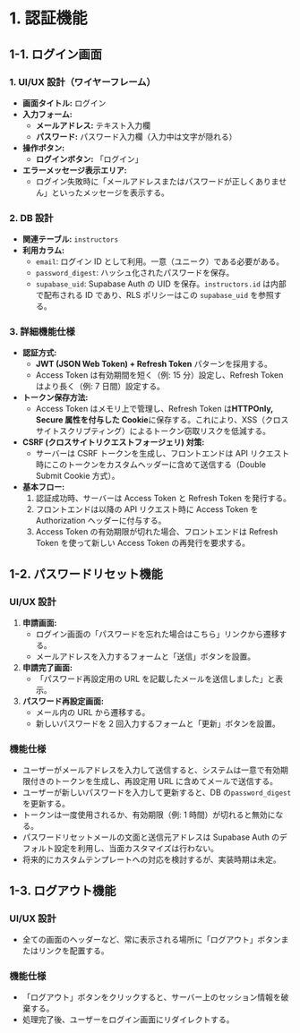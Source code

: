 # 1. 認証機能

## 1-1. ログイン画面

### 1. UI/UX 設計（ワイヤーフレーム）

- **画面タイトル:** ログイン
- **入力フォーム:**
  - **メールアドレス:** テキスト入力欄
  - **パスワード:** パスワード入力欄（入力中は文字が隠れる）
- **操作ボタン:**
  - **ログインボタン:** 「ログイン」
- **エラーメッセージ表示エリア:**
  - ログイン失敗時に「メールアドレスまたはパスワードが正しくありません」といったメッセージを表示する。

### 2. DB 設計

- **関連テーブル:** `instructors`
- **利用カラム:**
  - `email`: ログイン ID として利用。一意（ユニーク）である必要がある。
  - `password_digest`: ハッシュ化されたパスワードを保存。
  - `supabase_uid`: Supabase Auth の UID を保存。`instructors.id` は内部で配布される ID であり、RLS ポリシーはこの `supabase_uid` を参照する。

### 3. 詳細機能仕様

- **認証方式:**
  - **JWT (JSON Web Token) + Refresh Token** パターンを採用する。
  - Access Token は有効期間を短く（例: 15 分）設定し、Refresh Token はより長く（例: 7 日間）設定する。
- **トークン保存方法:**
  - Access Token はメモリ上で管理し、Refresh Token は**HTTPOnly, Secure 属性を付与した Cookie**に保存する。これにより、XSS（クロスサイトスクリプティング）によるトークン窃取リスクを低減する。
- **CSRF (クロスサイトリクエストフォージェリ) 対策:**
  - サーバーは CSRF トークンを生成し、フロントエンドは API リクエスト時にこのトークンをカスタムヘッダーに含めて送信する（Double Submit Cookie 方式）。
- **基本フロー:**
  1. 認証成功時、サーバーは Access Token と Refresh Token を発行する。
  2. フロントエンドは以降の API リクエスト時に Access Token を Authorization ヘッダーに付与する。
  3. Access Token の有効期限が切れた場合、フロントエンドは Refresh Token を使って新しい Access Token の再発行を要求する。

## 1-2. パスワードリセット機能

### UI/UX 設計

1. **申請画面:**
   - ログイン画面の「パスワードを忘れた場合はこちら」リンクから遷移する。
   - メールアドレスを入力するフォームと「送信」ボタンを設置。
2. **申請完了画面:**
   - 「パスワード再設定用の URL を記載したメールを送信しました」と表示。
3. **パスワード再設定画面:**
   - メール内の URL から遷移する。
   - 新しいパスワードを 2 回入力するフォームと「更新」ボタンを設置。

### 機能仕様

- ユーザーがメールアドレスを入力して送信すると、システムは一意で有効期限付きのトークンを生成し、再設定用 URL に含めてメールで送信する。
- ユーザーが新しいパスワードを入力して更新すると、DB の`password_digest`を更新する。
- トークンは一度使用されるか、有効期限（例: 1 時間）が切れると無効になる。
- パスワードリセットメールの文面と送信元アドレスは Supabase Auth のデフォルト設定を利用し、当面カスタマイズは行わない。
- 将来的にカスタムテンプレートへの対応を検討するが、実装時期は未定。

## 1-3. ログアウト機能

### UI/UX 設計

- 全ての画面のヘッダーなど、常に表示される場所に「ログアウト」ボタンまたはリンクを配置する。

### 機能仕様

- 「ログアウト」ボタンをクリックすると、サーバー上のセッション情報を破棄する。
- 処理完了後、ユーザーをログイン画面にリダイレクトする。
